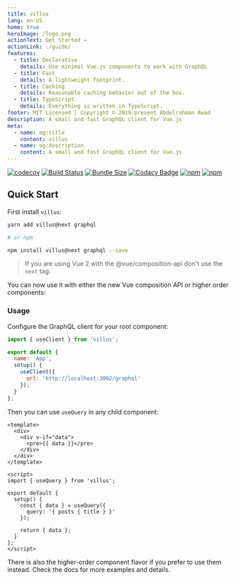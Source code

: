 ```yaml
---
title: villus
lang: en-US
home: true
heroImage: /logo.png
actionText: Get Started →
actionLink: ./guide/
features:
  - title: Declarative
    details: Use minimal Vue.js components to work with GraphQL
  - title: Fast
    details: A lightweight footprint.
  - title: Caching
    details: Reasonable caching behavior out of the box.
  - title: TypeScript
    details: Everything is written in TypeScript.
footer: MIT Licensed | Copyright © 2019-present Abdelrahman Awad
description: A small and fast GraphQL client for Vue.js
meta:
  - name: og:title
    content: villus
  - name: og:description
    content: A small and fast GraphQL client for Vue.js
---
```


<p align="center">

[![codecov](https://codecov.io/gh/logaretm/villus/branch/next/graph/badge.svg)](https://codecov.io/gh/logaretm/villus)
[![Build Status](https://travis-ci.org/logaretm/villus.svg?branch=next)](https://travis-ci.org/logaretm/villus)
[![Bundle Size](https://badgen.net/bundlephobia/minzip/villus)](https://bundlephobia.com/result?p=villus@0.1.0)
[![Codacy Badge](https://api.codacy.com/project/badge/Grade/8d6ba0a78903476dac459c15506ff312)](https://www.codacy.com/app/logaretm/villus?utm_source=github.com&utm_medium=referral&utm_content=logaretm/villus&utm_campaign=Badge_Grade)
[![npm](https://img.shields.io/npm/dm/villus.svg)](https://npm-stat.com/charts.html?package=villus)
[![npm](https://img.shields.io/npm/v/villus.svg)](https://www.npmjs.com/package/villus)

</p>

## Quick Start

First install `villus`:

```bash
yarn add villus@next graphql

# or npm

npm install villus@next graphql --save
```

> If you are using Vue 2 with the @vue/composition-api don't use the `next` tag.

You can now use it with either the new Vue composition API or higher order components:

### Usage

Configure the GraphQL client for your root component:

```js
import { useClient } from 'villus';

export default {
  name: 'App',
  setup() {
    useClient({
      url: 'http://localhost:3002/graphql'
    });
  }
};
```

Then you can use `useQuery` in any child component:

```vue
<template>
  <div>
    <div v-if="data">
      <pre>{{ data }}</pre>
    </div>
  </div>
</template>

<script>
import { useQuery } from 'villus';

export default {
  setup() {
    const { data } = useQuery({
      query: '{ posts { title } }'
    });

    return { data };
  }
};
</script>
```

There is also the higher-order component flavor if you prefer to use them instead. Check the docs for more examples and details.
